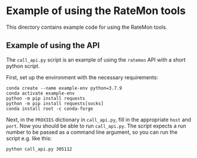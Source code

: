 # Example of using the RateMon tools

This directory contains example code for using the RateMon tools.

## Example of using the API

The `call_api.py` script is an example of using the `ratemon` API with a short python script.

First, set up the environment with the necessary requirements:
```
conda create --name example-env python=3.7.9
conda activate example-env
python -m pip install requests
python -m pip install requests[socks]
conda install root -c conda-forge
```
Next, in the `PROXIES` dictionary in  `call_api.py`, fill in the appropriate `host` and `port`. Now you should be able to run `call_api.py`. The script expects a run number to be passed as a command line argument, so you can run the script e.g. like this:
```
python call_api.py 305112
```

